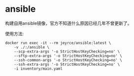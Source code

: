 # ansible

构建自用ansible镜像，官方不知道什么原因已经几年不曾更新了。

使用方法:

```shell
docker run exec -it --rm jeyrce/ansible:latest \
    -v ./:/ansible \
    --scp-extra-args '-o StrictHostKeyChecking=no' \
    --sftp-extra-args '-o StrictHostKeyChecking=no' \
    --ssh-common-args '-o StrictHostKeyChecking=no' \
    --ssh-extra-args '-o StrictHostKeyChecking=no' \
    -i inventory/main.yaml
```
